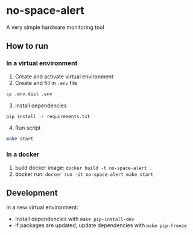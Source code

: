 # no-space-alert
A very simple hardware monitoring tool

## How to run
### In a virtual environment
1. Create and activate virtual environment
2. Create and fill in `.env` file
```bash
cp .env.dist .env
```
3. Install dependencies
```bash
pip install -r requirements.txt
```
4. Run script
```bash
make start
```

### In a docker
1. build docker image: `docker build -t no-space-alert .`
2. docker run: `docker run -it no-space-alert make start`

## Development
In a new virtual environment:
- Install dependencies with `make pip-install-dev`
- If packages are updated, update dependencies with `make pip-freeze`
